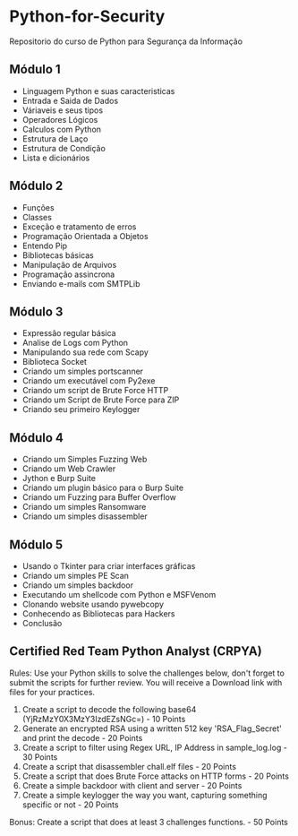 # Python-for-Security

Repositorio do curso de Python para Segurança da Informação

## Módulo 1 

- Linguagem Python e suas caracteristicas
- Entrada e Saida de Dados
- Váriaveis e seus tipos
- Operadores Lógicos
- Calculos com Python
- Estrutura de Laço
- Estrutura de Condição
- Lista e dicionários

## Módulo 2

- Funções 
- Classes
- Exceção e tratamento de erros
- Programação Orientada a Objetos
- Entendo Pip
- Bibliotecas básicas
- Manipulação de Arquivos
- Programação assincrona
- Enviando e-mails com SMTPLib


## Módulo 3

- Expressão regular básica
- Analise de Logs com Python
- Manipulando sua rede com Scapy
- Biblioteca Socket
- Criando um simples portscanner
- Criando um executável com Py2exe
- Criando um script de Brute Force HTTP
- Criando um Script de Brute Force para ZIP
- Criando seu primeiro Keylogger

## Módulo 4
- Criando um Simples Fuzzing Web
- Criando um Web Crawler
- Jython e Burp Suite
- Criando um plugin básico para o Burp Suite
- Criando um Fuzzing para Buffer Overflow
- Criando um simples Ransomware
- Criando um simples disassembler

## Módulo 5
- Usando o Tkinter para criar interfaces gráficas
- Criando um simples PE Scan
- Criando um simples backdoor
- Executando um shellcode com Python e MSFVenom
- Clonando website usando pywebcopy
- Conhecendo as Bibliotecas para Hackers
- Conclusão


## Certified Red Team Python Analyst (CRPYA)

Rules:
Use your Python skills to solve the challenges below, don't forget to submit the scripts for further review. You will receive a Download link with files for your practices.

1. Create a script to decode the following base64 (YjRzMzY0X3MzY3IzdEZsNGc=) - 10 Points
2. Generate an encrypted RSA using a written 512 key 'RSA_Flag_Secret' and print the decode - 20 Points
3. Create a script to filter using Regex URL, IP Address in sample_log.log - 30 Points
4. Create a script that disassembler chall.elf files - 20 Points
5. Create a script that does Brute Force attacks on HTTP forms - 20 Points
6. Create a simple backdoor with client and server - 20 Points
7. Create a simple keylogger the way you want, capturing something specific or not - 20 Points

Bonus: Create a script that does at least 3 challenges functions. - 50 Points 
